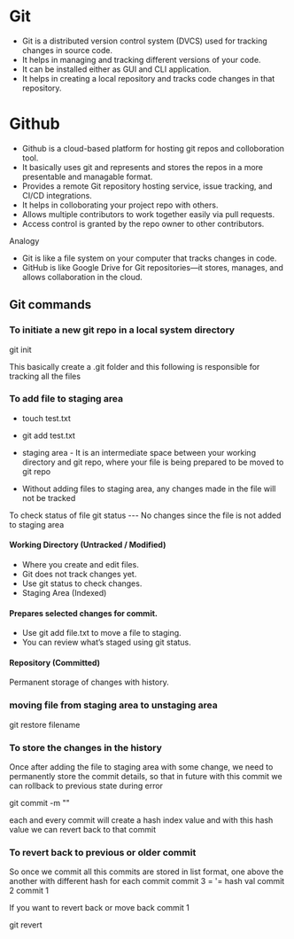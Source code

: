 # Git

- Git is a distributed version control system (DVCS) used for tracking changes in source code.
- It helps in managing and tracking different versions of your code.
- It can be installed either as GUI and CLI application.
- It helps in creating a local repository and tracks code changes in that repository.

# Github

- Github is a cloud-based platform for hosting git repos and colloboration tool.
- It basically uses git and represents and stores the repos in a more presentable and managable format.
- Provides a remote Git repository hosting service, issue tracking, and CI/CD integrations.
- It helps in colloborating your project repo with others.
- Allows multiple contributors to work together easily via pull requests.
- Access control is granted by the repo owner to other contributors.

Analogy
- Git is like a file system on your computer that tracks changes in code.
- GitHub is like Google Drive for Git repositories—it stores, manages, and allows collaboration in the cloud.

## Git commands

### To initiate a new git repo in a local system directory
git init

This basically create a .git folder and this following is responsible for tracking all the files 

### To add file to staging area 
- touch test.txt
- git add test.txt

- staging area - It is an intermediate space between your working directory and git repo, where your file is being prepared to be moved to git repo
- Without adding files to staging area, any changes made in the file will not be tracked

To check status of file
git status --- No changes since the file is not added to staging area

#### Working Directory (Untracked / Modified)
- Where you create and edit files.
- Git does not track changes yet.
- Use git status to check changes.
- Staging Area (Indexed)

#### Prepares selected changes for commit.
- Use git add file.txt to move a file to staging.
- You can review what’s staged using git status.

#### Repository (Committed)
Permanent storage of changes with history.

### moving file from staging area to unstaging area
git restore filename

### To store the changes in the history
Once after adding the file to staging area with some change, we need to permanently store the commit details, so that in future with this 
commit we can rollback to previous state during error

git commit -m "<commit-message>" 

each and every commit will create a hash index value and with this hash value we can revert back to that commit 

### To revert back to previous or older commit
So once we commit all this commits are stored in list format, one above the another with different hash for each commit 
commit 3 = '= hash val
commit 2
commit 1

If you want to revert back or move back commit 1

git revert <commit-id>



